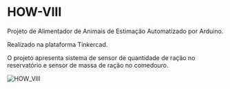 # HOW-VIII

Projeto de Alimentador de Animais de Estimação Automatizado por Arduino.

Realizado na plataforma Tinkercad.

O projeto apresenta sistema de sensor de quantidade de ração no reservatório e sensor de massa de ração no comedouro.

![HOW_VIII](https://user-images.githubusercontent.com/64293419/142340478-111ef972-1195-4ac0-9ef1-a5d373a41b06.png)

